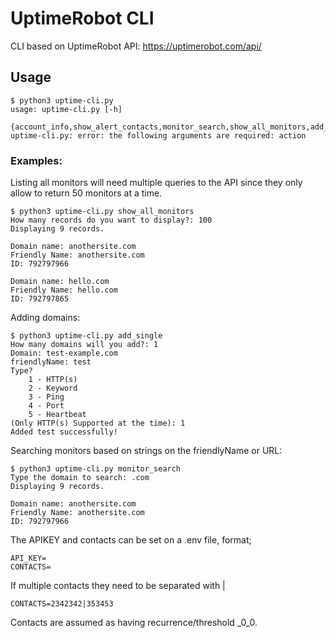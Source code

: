 # UptimeRobot CLI
CLI based on UptimeRobot API: https://uptimerobot.com/api/

## Usage

```
$ python3 uptime-cli.py 
usage: uptime-cli.py [-h]
                     {account_info,show_alert_contacts,monitor_search,show_all_monitors,add_single,add_in_batch,delete_monitor,edit_monitor,get_paused_monitors,get_down_monitors}
uptime-cli.py: error: the following arguments are required: action 
```

### Examples:

Listing all monitors will need multiple queries to the API since they only allow to return 50 monitors at a time.

```
$ python3 uptime-cli.py show_all_monitors
How many records do you want to display?: 100
Displaying 9 records.

Domain name: anothersite.com
Friendly Name: anothersite.com
ID: 792797966

Domain name: hello.com
Friendly Name: hello.com
ID: 792797865
```

Adding domains:
```
$ python3 uptime-cli.py add_single
How many domains will you add?: 1
Domain: test-example.com
friendlyName: test
Type?
	1 - HTTP(s)
	2 - Keyword
	3 - Ping
	4 - Port
	5 - Heartbeat
(Only HTTP(s) Supported at the time): 1
Added test successfully!
```

Searching monitors based on strings on the friendlyName or URL:

```
$ python3 uptime-cli.py monitor_search
Type the domain to search: .com
Displaying 9 records.

Domain name: anothersite.com
Friendly Name: anothersite.com
ID: 792797966
```

The APIKEY and contacts can be set on a .env file, format;
```
API_KEY=
CONTACTS=
```

If multiple contacts they need to be separated with |

```
CONTACTS=2342342|353453
```
Contacts are assumed as having recurrence/threshold _0_0.
